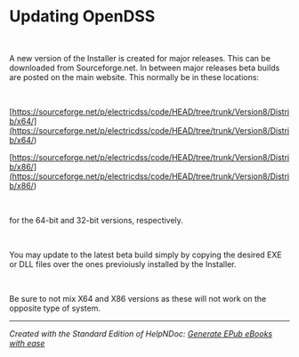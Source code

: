 # Updating OpenDSS

&nbsp;

A new version of the Installer is created for major releases. This can be downloaded from Sourceforge.net. In between major releases beta builds are posted on the main website. This normally be in these locations:

&nbsp;

[https://sourceforge.net/p/electricdss/code/HEAD/tree/trunk/Version8/Distrib/x64/](<https://sourceforge.net/p/electricdss/code/HEAD/tree/trunk/Version8/Distrib/x64/>)

[https://sourceforge.net/p/electricdss/code/HEAD/tree/trunk/Version8/Distrib/x86/](<https://sourceforge.net/p/electricdss/code/HEAD/tree/trunk/Version8/Distrib/x86/>)

&nbsp;

for the 64-bit and 32-bit versions, respectively.

&nbsp;

You may update to the latest beta build simply by copying the desired EXE or DLL files over the ones previoiusly installed by the Installer.

&nbsp;

Be sure to not mix X64 and X86 versions as these will not work on the opposite type of system.

***
_Created with the Standard Edition of HelpNDoc: [Generate EPub eBooks with ease](<https://www.helpndoc.com/create-epub-ebooks>)_
